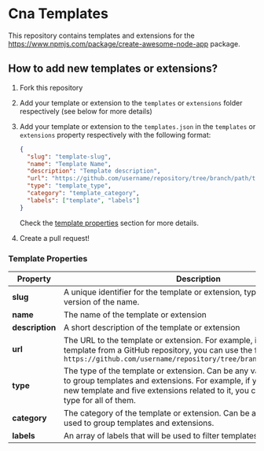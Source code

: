 # Cna Templates

This repository contains templates and extensions for the <https://www.npmjs.com/package/create-awesome-node-app> package.

## How to add new templates or extensions?

1. Fork this repository
2. Add your template or extension to the `templates` or `extensions` folder respectively (see below for more details)
3. Add your template or extension to the `templates.json` in the `templates` or `extensions` property respectively with the following format:

   ```json
   {
     "slug": "template-slug",
     "name": "Template Name",
     "description": "Template description",
     "url": "https://github.com/username/repository/tree/branch/path/to/template",
     "type": "template_type",
     "category": "template_category",
     "labels": ["template", "labels"]
   }
   ```

   Check the [template properties](#template-properties) section for more details.

4. Create a pull request!

### Template Properties

| Property        | Description                                                                                                                                                                                                                               | Type       |
| --------------- | ----------------------------------------------------------------------------------------------------------------------------------------------------------------------------------------------------------------------------------------- | ---------- |
| **slug**        | A unique identifier for the template or extension, typically a URL-friendly version of the name.                                                                                                                                          | `string`   |
| **name**        | The name of the template or extension                                                                                                                                                                                                     | `string`   |
| **description** | A short description of the template or extension                                                                                                                                                                                          | `string`   |
| **url**         | The URL to the template or extension. For example, if you want to use a template from a GitHub repository, you can use the following format: `https://github.com/username/repository/tree/branch/path/to/template`                        | `string`   |
| **type**        | The type of the template or extension. Can be any value that will be used to group templates and extensions. For example, if you want to add a new template and five extensions related to it, you can use the same type for all of them. | `string`   |
| **category**    | The category of the template or extension. Can be any value that will be used to group templates and extensions.                                                                                                                          | `string`   |
| **labels**      | An array of labels that will be used to filter templates and extensions.                                                                                                                                                                  | `string[]` |
